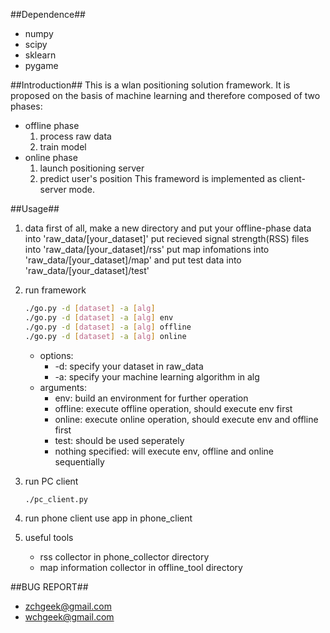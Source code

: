 ##Dependence##
+ numpy
+ scipy
+ sklearn
+ pygame

##Introduction##
This is a wlan positioning solution framework.
It is proposed on the basis of machine learning and therefore composed of two phases: 
+ offline phase
  1. process raw data
  2. train model
+ online phase
  1. launch positioning server
  2. predict user's position
This frameword is implemented as client-server mode.

##Usage##
1. data
first of all, make a new directory and put your offline-phase data into 'raw_data/[your_dataset]'
put recieved signal strength(RSS) files into 'raw_data/[your_dataset]/rss'
put map infomations into 'raw_data/[your_dataset]/map'
and put test data into 'raw_data/[your_dataset]/test'

2. run framework
    ```bash
    ./go.py -d [dataset] -a [alg]
    ./go.py -d [dataset] -a [alg] env
    ./go.py -d [dataset] -a [alg] offline
    ./go.py -d [dataset] -a [alg] online
    ```
    + options:
      + -d: specify your dataset in raw_data
      + -a: specify your machine learning algorithm in alg
    + arguments:
      + env: build an environment for further operation
      + offline: execute offline operation, should execute env first
      + online: execute online operation, should execute env and offline first
      + test: should be used seperately
      + nothing specified: will execute env, offline and online sequentially

3. run PC client
    ```bash
    ./pc_client.py
    ```

4. run phone client
   use app in phone_client

5. useful tools
   + rss collector
     in phone_collector directory
   + map information collector
     in offline_tool directory

##BUG REPORT##
+ zchgeek@gmail.com
+ wchgeek@gmail.com
